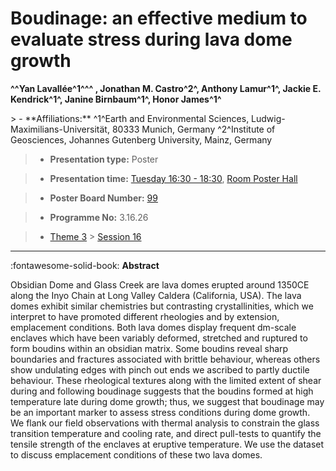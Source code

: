 # Boudinage: an effective medium to evaluate stress during lava dome growth

**^^Yan Lavallée^1^^^ , Jonathan M. Castro^2^, Anthony Lamur^1^, Jackie E. Kendrick^1^, Janine Birnbaum^1^, Honor James^1^**

<!-- more -->> - **Affiliations:** ^1^Earth and Environmental Sciences, Ludwig-Maximilians-Universität, 80333 Munich, Germany ^2^Institute of Geosciences, Johannes Gutenberg University, Mainz, Germany

> - **Presentation type:** Poster

> - **Presentation time:** [Tuesday 16:30 - 18:30](../sessions_comparison.md#__tabbed_2_6), [Room Poster Hall](../maps_venue.md#__tabbed_1_1)

> - **Poster Board Number:** [99](../map_poster_boards.md#tuesday)

> - **Programme No:** 3.16.26

> - [Theme 3](../theme3.md) > [Session 16](../sessions/session-3-16.md)

--- 

:fontawesome-solid-book: **Abstract**

Obsidian Dome and Glass Creek are lava domes erupted around 1350CE along the Inyo Chain at Long Valley Caldera (California, USA). The lava domes exhibit similar chemistries but contrasting crystallinities, which we interpret to have promoted different rheologies and by extension, emplacement conditions. Both lava domes display frequent dm-scale enclaves which have been variably deformed, stretched and ruptured to form boudins within an obsidian matrix. Some boudins reveal sharp boundaries and fractures associated with brittle behaviour, whereas others show undulating edges with pinch out ends we ascribed to partly ductile behaviour. These rheological textures along with the limited extent of shear during and following boudinage suggests that the boudins formed at high temperature late during dome growth; thus, we suggest that boudinage may be an important marker to assess stress conditions during dome growth. We flank our field observations with thermal analysis to constrain the glass transition temperature and cooling rate, and direct pull-tests to quantify the tensile strength of the enclaves at eruptive temperature. We use the dataset to discuss emplacement conditions of these two lava domes.

